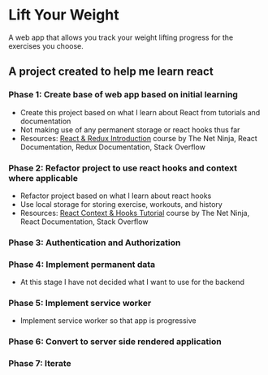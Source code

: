 # Lift Your Weight

A web app that allows you track your weight lifting progress for the exercises you choose.

## A project created to help me learn react

### Phase 1: Create base of web app based on initial learning

- Create this project based on what I learn about React from tutorials and documentation
- Not making use of any permanent storage or react hooks thus far
- Resources: [React & Redux Introduction](https://www.youtube.com/watch?v=OxIDLw0M-m0&list=PL4cUxeGkcC9ij8CfkAY2RAGb-tmkNwQHG) course by The Net Ninja, React Documentation, Redux Documentation, Stack Overflow

### Phase 2: Refactor project to use react hooks and context where applicable

- Refactor project based on what I learn about react hooks
- Use local storage for storing exercise, workouts, and history
- Resources: [React Context & Hooks Tutorial](https://www.youtube.com/watch?v=6RhOzQciVwI&list=PL4cUxeGkcC9hNokByJilPg5g9m2APUePI&index=1) course by The Net Ninja, React Documentation, Stack Overflow

### Phase 3: Authentication and Authorization

### Phase 4: Implement permanent data

- At this stage I have not decided what I want to use for the backend

### Phase 5: Implement service worker

- Implement service worker so that app is progressive

### Phase 6: Convert to server side rendered application

### Phase 7: Iterate
